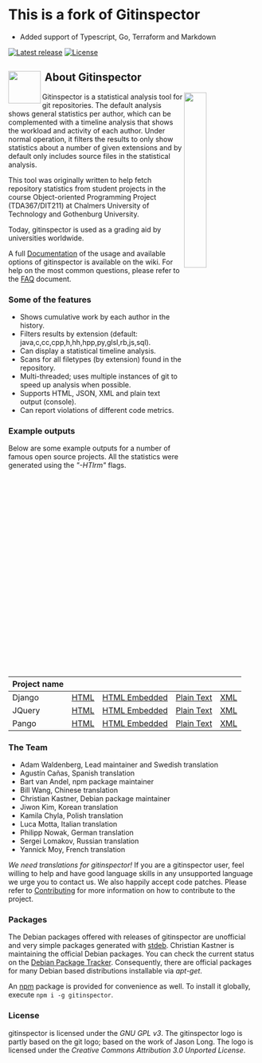 # This is a fork of Gitinspector

- Added support of Typescript, Go, Terraform and Markdown


[![Latest release](https://img.shields.io/github/release/ejwa/gitinspector.svg?style=flat-square)](https://github.com/ejwa/gitinspector/releases/latest)
[![License](https://img.shields.io/github/license/ejwa/gitinspector.svg?style=flat-square)](https://github.com/ejwa/gitinspector/blob/master/LICENSE.txt)
<h2>
 <img align="left" height="65px"
      src="https://raw.githubusercontent.com/ejwa/gitinspector/master/gitinspector/html/gitinspector_piclet.png"/>
      &nbsp;About Gitinspector
</h2>
<img align="right" width="30%" src="https://raw.github.com/wiki/ejwa/gitinspector/images/html_example.jpg" /> 
Gitinspector is a statistical analysis tool for git repositories. The default analysis shows general statistics per author, which can be complemented with a timeline analysis that shows the workload and activity of each author. Under normal operation, it filters the results to only show statistics about a number of given extensions and by default only includes source files in the statistical analysis.

This tool was originally written to help fetch repository statistics from student projects in the course Object-oriented Programming Project (TDA367/DIT211) at Chalmers University of Technology and Gothenburg University.

Today, gitinspector is used as a grading aid by universities worldwide.

A full [Documentation](https://github.com/ejwa/gitinspector/wiki/Documentation) of the usage and available options of gitinspector is available on the wiki. For help on the most common questions, please refer to the [FAQ](https://github.com/ejwa/gitinspector/wiki/FAQ) document.

### Some of the features
  * Shows cumulative work by each author in the history.
  * Filters results by extension (default: java,c,cc,cpp,h,hh,hpp,py,glsl,rb,js,sql).
  * Can display a statistical timeline analysis.
  * Scans for all filetypes (by extension) found in the repository.
  * Multi-threaded; uses multiple instances of git to speed up analysis when possible.
  * Supports HTML, JSON, XML and plain text output (console).
  * Can report violations of different code metrics.

### Example outputs
Below are some example outputs for a number of famous open source projects. All the statistics were generated using the *"-HTlrm"* flags.

| Project name | | | | |
|---|---|---|---|---|
| Django | [HTML](http://githubproxy.ejwa.se/wiki/ejwa/gitinspector/examples/django_output.html) | [HTML Embedded](http://githubproxy.ejwa.se/wiki/ejwa/gitinspector/examples/django_output.emb.html) | [Plain Text](http://githubproxy.ejwa.se/wiki/ejwa/gitinspector/examples/django_output.txt) | [XML](http://githubproxy.ejwa.se/wiki/ejwa/gitinspector/examples/django_output.xml) |
| JQuery | [HTML](http://githubproxy.ejwa.se/wiki/ejwa/gitinspector/examples/jquery_output.html) | [HTML Embedded](http://githubproxy.ejwa.se/wiki/ejwa/gitinspector/examples/jquery_output.emb.html) | [Plain Text](http://githubproxy.ejwa.se/wiki/ejwa/gitinspector/examples/jquery_output.txt) | [XML](http://githubproxy.ejwa.se/wiki/ejwa/gitinspector/examples/jquery_output.xml) |
| Pango | [HTML](http://githubproxy.ejwa.se/wiki/ejwa/gitinspector/examples/pango_output.html) | [HTML Embedded](http://githubproxy.ejwa.se/wiki/ejwa/gitinspector/examples/pango_output.emb.html) | [Plain Text](http://githubproxy.ejwa.se/wiki/ejwa/gitinspector/examples/pango_output.txt) | [XML](http://githubproxy.ejwa.se/wiki/ejwa/gitinspector/examples/pango_output.xml) |

### The Team
  * Adam Waldenberg, Lead maintainer and Swedish translation
  * Agustín Cañas, Spanish translation
  * Bart van Andel, npm package maintainer
  * Bill Wang, Chinese translation
  * Christian Kastner, Debian package maintainer
  * Jiwon Kim, Korean translation
  * Kamila Chyla, Polish translation
  * Luca Motta, Italian translation
  * Philipp Nowak, German translation
  * Sergei Lomakov, Russian translation
  * Yannick Moy, French translation

*We need translations for gitinspector!* If you are a gitinspector user, feel willing to help and have good language skills in any unsupported language we urge you to contact us. We also happily accept code patches. Please refer to [Contributing](https://github.com/ejwa/gitinspector/wiki/Contributing) for more information on how to contribute to the project.

### Packages
The Debian packages offered with releases of gitinspector are unofficial and very simple packages generated with [stdeb](https://github.com/astraw/stdeb). Christian Kastner is maintaining the official Debian packages. You can check the current status on the [Debian Package Tracker](https://tracker.debian.org/pkg/gitinspector).  Consequently, there are official packages for many Debian based distributions installable via *apt-get*.

An [npm](https://npmjs.com) package is provided for convenience as well. To install it globally, execute `npm i -g gitinspector`.

### License
gitinspector is licensed under the *GNU GPL v3*. The gitinspector logo is partly based on the git logo; based on the work of Jason Long. The logo is licensed under the *Creative Commons Attribution 3.0 Unported License*.
